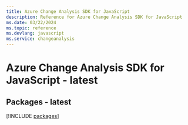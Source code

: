 ```yaml
---
title: Azure Change Analysis SDK for JavaScript
description: Reference for Azure Change Analysis SDK for JavaScript
ms.date: 03/22/2024
ms.topic: reference
ms.devlang: javascript
ms.service: changeanalysis
---
```

# Azure Change Analysis SDK for JavaScript - latest
## Packages - latest
[!INCLUDE [packages](change-analysis-index.md)]